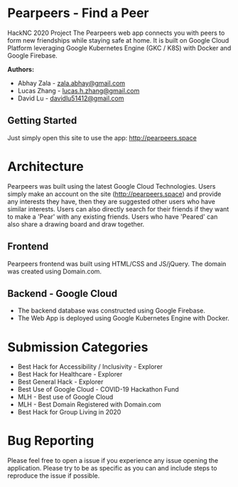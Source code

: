 # Pearpeers - Find a Peer
HackNC 2020 Project
The Pearpeers web app connects you with peers to form new friendships while staying safe at home.
It is built on Google Cloud Platform leveraging Google Kubernetes Engine (GKC / K8S) with Docker and Google Firebase.

**Authors:**
 - Abhay Zala - zala.abhay@gmail.com
 - Lucas Zhang - lucas.h.zhang@gmail.com
 - David Lu - davidlu51412@gmail.com

## Getting Started
Just simply open this site to use the app:  http://pearpeers.space

# Architecture
Pearpeers was built using the latest Google Cloud Technologies. Users simply make an account on the site (http://pearpeers.space) and provide any interests they have, then they are suggested other users who have similar interests. Users can also directly search for their friends if they want to make a 'Pear' with any existing friends. Users who have 'Peared' can also share a drawing board and draw together.

## Frontend
Pearpeers frontend was built using HTML/CSS and JS/jQuery. The domain was created using Domain.com.

## Backend - Google Cloud
 - The backend database was constructed using Google Firebase.
 - The Web App is deployed using Google Kubernetes Engine with Docker.

# Submission Categories
 - Best Hack for Accessibility / Inclusivity - Explorer
 - Best Hack for Healthcare - Explorer
 - Best General Hack - Explorer
 - Best Use of Google Cloud - COVID-19 Hackathon Fund
 - MLH - Best use of Google Cloud
 - MLH - Best Domain Registered with Domain.com
 - Best Hack for Group Living in 2020

# Bug Reporting
Please feel free to open a issue if you experience any issue opening the application. Please try to be as specific as you can and include steps to reproduce the issue if possible.
